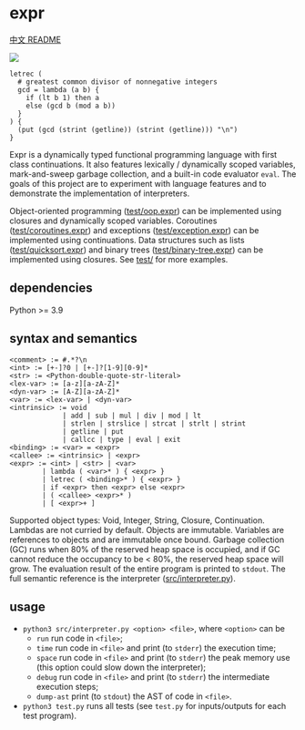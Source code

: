 # expr

[中文 README](README-CN.md)

![](https://github.com/sdingcn/expr/actions/workflows/auto-test.yml/badge.svg)

```
letrec (
  # greatest common divisor of nonnegative integers
  gcd = lambda (a b) {
    if (lt b 1) then a
    else (gcd b (mod a b))
  }
) {
  (put (gcd (strint (getline)) (strint (getline))) "\n")
}
```

Expr is a dynamically typed functional programming language with first class continuations.
It also features lexically / dynamically scoped variables, mark-and-sweep garbage collection, and a built-in code evaluator `eval`.
The goals of this project are to experiment with language features and to demonstrate the implementation of interpreters.

Object-oriented programming ([test/oop.expr](test/oop.expr))
can be implemented using closures and dynamically scoped variables.
Coroutines ([test/coroutines.expr](test/coroutines.expr)) and exceptions ([test/exception.expr](test/exception.expr))
can be implemented using continuations.
Data structures such as lists ([test/quicksort.expr](test/quicksort.expr)) and binary trees ([test/binary-tree.expr](test/binary-tree.expr))
can be implemented using closures.
See [test/](test/) for more examples.

## dependencies

Python >= 3.9

## syntax and semantics

```
<comment> := #.*?\n
<int> := [+-]?0 | [+-]?[1-9][0-9]*
<str> := <Python-double-quote-str-literal>
<lex-var> := [a-z][a-zA-Z]*
<dyn-var> := [A-Z][a-zA-Z]*
<var> := <lex-var> | <dyn-var>
<intrinsic> := void
             | add | sub | mul | div | mod | lt
             | strlen | strslice | strcat | strlt | strint
             | getline | put
             | callcc | type | eval | exit
<binding> := <var> = <expr>
<callee> := <intrinsic> | <expr>
<expr> := <int> | <str> | <var>
        | lambda ( <var>* ) { <expr> }
        | letrec ( <binding>* ) { <expr> }
        | if <expr> then <expr> else <expr>
        | ( <callee> <expr>* )
        | [ <expr>+ ]
```

Supported object types: Void, Integer, String, Closure, Continuation.
Lambdas are not curried by default.
Objects are immutable.
Variables are references to objects and are immutable once bound.
Garbage collection (GC) runs when 80% of the reserved heap space is occupied,
and if GC cannot reduce the occupancy to be < 80%, the reserved heap space will grow.
The evaluation result of the entire program is printed to `stdout`.
The full semantic reference is the interpreter ([src/interpreter.py](src/interpreter.py)).

## usage

+ `python3 src/interpreter.py <option> <file>`, where `<option>` can be
  - `run` run code in `<file>`;
  - `time` run code in `<file>` and print (to `stderr`) the execution time;
  - `space` run code in `<file>` and print (to `stderr`) the peak memory use (this option could slow down the interpreter);
  - `debug` run code in `<file>` and print (to `stderr`) the intermediate execution steps;
  - `dump-ast` print (to `stdout`) the AST of code in `<file>`.
+ `python3 test.py` runs all tests (see `test.py` for inputs/outputs for each test program).
